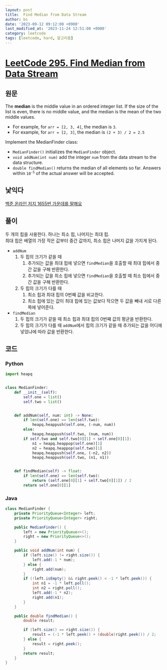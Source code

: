 ```yaml
---
layout: post
title:  Find Median from Data Stream
author: bs
date: '2023-09-12 09:12:00 +0900'
last_modified_at: '2023-11-24 12:51:00 +0900'
category: leetcode
tags: [leetcode, hard, 알고리즘]
---
```


# [LeetCode 295. Find Median from Data Stream](https://leetcode.com/problems/find-median-from-data-stream/)

## 원문
The **median** is the middle value in an ordered integer list. If the size of the list is even, there is no middle value, and the median is the mean of the two middle values.

- For example, for `arr = [2, 3, 4]`, the median is `3`.
- For example, for `arr = [2, 3]`, the median is `(2 + 3) / 2 = 2.5`

Implement the MedianFinder class:

- `MedianFinder()` initializes the `MedianFinder` object.
- `void addNum(int num)` add the integer `num` from the data stream to the data structure.
- `double findMedian()` returns the median of all elements so far. Answers within <code>10<sup>-5</sup></code> of the actual answer will be accepted.

## 낯익다
[백준 온라인 저지 1655번 가운데를 말해요](https://www.acmicpc.net/problem/1655)

## 풀이
두 개의 힙을 사용한다. 하나는 최소 힙, 나머지는 최대 힙.<br>
최대 힙은 배열의 가장 작은 값부터 중간 값까지, 최소 힙은 나머지 값을 가지게 된다.

- `addNum`
    1. 두 힙의 크기가 같을 때
        1. 추가되는 값을 최대 힙에 넣으면 `findMedian`을 호출할 때 최대 힙에서 중간 값을 구해 반환한다.
        2. 추가되는 값을 최소 힙에 넣으면 `findMedian`을 호출할 때 최소 힙에서 중간 값을 구해 반환한다.
    2. 두 힙의 크기가 다를 때
        1. 최소 힙과 최대 힙의 0번째 값을 비교한다.
        2. 최소 힙에 있는 값이 최대 힙에 있는 값보다 작으면 두 값을 빼내 서로 다른 쪽에 넣어준다.
- `findMedian`
    1. 두 힙의 크기가 같을 때 최소 힙과 최대 힙의 0번째 값의 평균을 반환한다.
    2. 두 힙의 크기가 다를 때 `addNum`에서 힙의 크기가 같을 때 추가되는 값을 어디에 넣었냐에 따라 값을 반환한다.

## 코드
### Python
```python
import heapq


class MedianFinder:
    def __init__(self):
        self.one = list()
        self.two = list()


    def addNum(self, num: int) -> None:
        if len(self.one) == len(self.two):
            heapq.heappush(self.one, (-num, num))
        else:
            heapq.heappush(self.two, (num, num))
        if self.two and self.two[0][1] < self.one[0][1]:
            n1 = heapq.heappop(self.one)[1]
            n2 = heapq.heappop(self.two)[1]
            heapq.heappush(self.one, (-n2, n2))
            heapq.heappush(self.two, (n1, n1))


    def findMedian(self) -> float:
        if len(self.one) == len(self.two):
            return (self.one[0][1] + self.two[0][1]) / 2
        return self.one[0][1]
```

### Java
```java
class MedianFinder {
    private PriorityQueue<Integer> left;
    private PriorityQueue<Integer> right;

    public MedianFinder() {
        left = new PriorityQueue<>();
        right = new PriorityQueue<>();
    }

    public void addNum(int num) {
        if (left.size() != right.size()) {
            left.add(-1 * num);
        } else {
            right.add(num);
        }
        if (!left.isEmpty() && right.peek() < -1 * left.peek()) {
            int n1 = -1 * left.poll();
            int n2 = right.poll();
            left.add(-1 * n2);
            right.add(n1);
        }
    }

    public double findMedian() {
        double result;

        if (left.size() == right.size()) {
            result = (-1 * left.peek() + (double)right.peek()) / 2;
        } else {
            result = right.peek();
        }
        return result;
    }
}
```